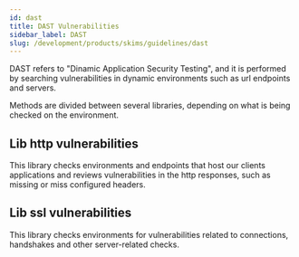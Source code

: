 ```yaml
---
id: dast
title: DAST Vulnerabilities
sidebar_label: DAST
slug: /development/products/skims/guidelines/dast
---
```


DAST refers to "Dinamic Application Security Testing", and it is performed
by searching vulnerabilities in dynamic environments such as url endpoints and
servers.

Methods are divided between several libraries, depending on what is being
checked on the environment.

## Lib http vulnerabilities

This library checks environments and endpoints that host our clients
applications and reviews vulnerabilities in the http responses,
such as missing or miss configured headers.

## Lib ssl vulnerabilities

This library checks environments for vulnerabilities related to
connections, handshakes and other server-related checks.
